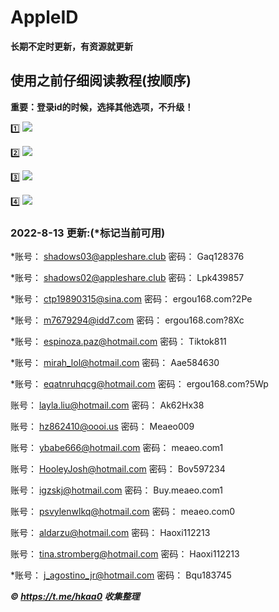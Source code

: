# AppleID
**长期不定时更新，有资源就更新**

## 使用之前仔细阅读教程(按顺序)
**重要：登录id的时候，选择其他选项，不升级！**

1️⃣
![](https://suo.yt/nXxtAnm)

2️⃣
![](https://suo.yt/jYmfVqa)

3️⃣
![](https://suo.yt/FzLUd4R)

4️⃣
![](https://suo.yt/cbffnHN)


### 2022-8-13 更新:(*标记当前可用)

*账号：
shadows03@appleshare.club
密码：
Gaq128376
  
*账号：
shadows02@appleshare.club
密码：
Lpk439857

*账号：
ctp19890315@sina.com
密码：
ergou168.com?2Pe

*账号：
m7679294@idd7.com
密码：
ergou168.com?8Xc

*账号：
espinoza.paz@hotmail.com
密码：
Tiktok811

*账号：
mirah_lol@hotmail.com
密码：
Aae584630

*账号：
eqatnruhqcg@hotmail.com
密码：
ergou168.com?5Wp

账号：
layla.liu@hotmail.com
密码：
Ak62Hx38

账号：
hz862410@oooi.us
密码：
Meaeo009

账号：
ybabe666@hotmail.com
密码：
meaeo.com1

账号：
HooleyJosh@hotmail.com
密码：
Bov597234

账号：
igzskj@hotmail.com
密码：
Buy.meaeo.com1

账号：
psvylenwlkq@hotmail.com
密码：
meaeo.com0

账号：
aldarzu@hotmail.com
密码：
Haoxi112213

账号：
tina.stromberg@hotmail.com
密码：
Haoxi112213

*账号：
j_agostino_jr@hotmail.com
密码：
Bqu183745



***©️ https://t.me/hkaa0 收集整理***
